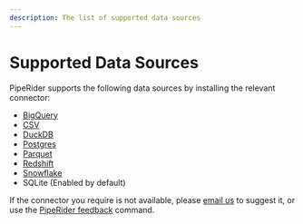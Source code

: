 ```yaml
---
description: The list of supported data sources
---
```


# Supported Data Sources

PipeRider supports the following data sources by installing the relevant connector:

* [BigQuery](bigquery-connector.md)
* [CSV](csv-connector.md)
* [DuckDB](duckdb-connector.md)
* [Postgres](postgres-connector.md)
* [Parquet](parquet-connector.md)
* [Redshift](redshift-connector.md)
* [Snowflake](snowflake-connector.md)
* SQLite (Enabled by default)

If the connector you require is not available, please [email us](mailto:support@piperider.io) to suggest it, or use the [PipeRider feedback](../piperider-cli.md#submit-feedback) command.
